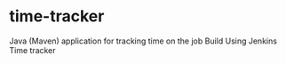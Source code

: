 # time-tracker
Java (Maven) application for tracking time on the job
Build Using Jenkins
Time tracker
